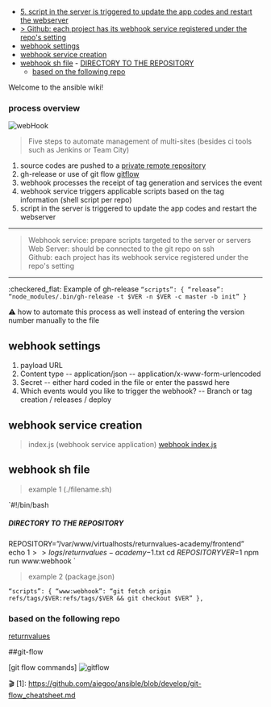 - [5. script in the server is triggered to update the app codes and restart the webserver](#5-script-in-the-server-is-triggered-to-update-the-app-codes-and-restart-the-webserver)
- [> Github: each project has its webhook service registered under the repo's setting](#github-each-project-has-its-webhook-service-registered-under-the-repos-setting)
- [webhook settings](#webhook-settings)
- [webhook service creation](#webhook-service-creation)
- [webhook sh file](#webhook-sh-file)
      - [DIRECTORY TO THE REPOSITORY](#directory-to-the-repository)
  - [based on the following repo](#based-on-the-following-repo)


Welcome to the ansible wiki!
### process overview
![webHook](https://user-images.githubusercontent.com/56853822/68566552-072bb100-049a-11ea-84e6-6e3f585b5e1c.png)

> Five steps to automate management of multi-sites (besides ci tools such as Jenkins or Team City)
1. source codes are pushed to a <u>private remote repository</u>
2. gh-release or use of git flow [gitflow](git-flow_cheatsheet.md)
3. webhook processes the receipt of tag generation and services the event
4. webhook service triggers applicable scripts based on the tag information (shell script per repo)
5. script in the server is triggered to update the app codes and restart the webserver
---
> Webhook service: prepare scripts targeted to the server or servers \
> Web Server: should be connected to the git repo on ssh \
> Github: each project has its webhook service registered under the repo's setting
---
:checkered_flat: Example of gh-release
`“scripts”: {
  “release”: “node_modules/.bin/gh-release -t $VER -n $VER -c master -b init”
}`

:warning: how to automate this process as well instead of entering the version number manually to the file 

## webhook settings
1. payload URL
2. Content type
  -- application/json
  -- application/x-www-form-urlencoded
3. Secret
  -- either hard coded in the file or enter the passwd here
4. Which events would you like to trigger the webhook?
  -- Branch or tag creation / releases / deploy

## webhook service creation
> index.js (webhook service application)
  [webhook index.js](https://github.com/aiegoo/ansible/blob/ansible/index.js)

## webhook sh file 
> example 1 (./filename.sh)

`#!/bin/bash
##### DIRECTORY TO THE REPOSITORY
REPOSITORY=”/var/www/virtualhosts/returnvalues-academy/frontend”
echo $1 >> logs/returnvalues-academy-$1.txt
cd $REPOSITORY
VER=$1 npm run www:webhook
`

> example 2 (package.json)

`
“scripts”: {
  “www:webhook”: “git fetch origin refs/tags/$VER:refs/tags/$VER && git checkout $VER”
},
`

### based on the following repo
[returnvalues](https://github.com/returnvalues/webhook-public)

##git-flow 

[git flow commands]
![gitflow](https://user-images.githubusercontent.com/56853822/68566802-b8cae200-049a-11ea-930b-127a8e8373f3.png)

:clapper:
[1]: https://github.com/aiegoo/ansible/blob/develop/git-flow_cheatsheet.md
